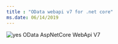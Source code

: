 ```yaml
---
title : "OData webapi v7 for .net core"
ms.date: 06/14/2019
---
```

 ![yes](/odata/assets/doc-assets/yes.png) OData AspNetCore WebApi V7
